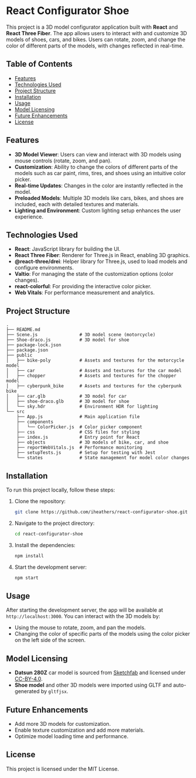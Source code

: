 
# React Configurator Shoe

This project is a 3D model configurator application built with **React** and **React Three Fiber**. The app allows users to interact with and customize 3D models of shoes, cars, and bikes. Users can rotate, zoom, and change the color of different parts of the models, with changes reflected in real-time.

## Table of Contents

- [Features](#features)
- [Technologies Used](#technologies-used)
- [Project Structure](#project-structure)
- [Installation](#installation)
- [Usage](#usage)
- [Model Licensing](#model-licensing)
- [Future Enhancements](#future-enhancements)
- [License](#license)

## Features

- **3D Model Viewer**: Users can view and interact with 3D models using mouse controls (rotate, zoom, and pan).
- **Customization**: Ability to change the colors of different parts of the models such as car paint, rims, tires, and shoes using an intuitive color picker.
- **Real-time Updates**: Changes in the color are instantly reflected in the model.
- **Preloaded Models**: Multiple 3D models like cars, bikes, and shoes are included, each with detailed textures and materials.
- **Lighting and Environment**: Custom lighting setup enhances the user experience.

## Technologies Used

- **React**: JavaScript library for building the UI.
- **React Three Fiber**: Renderer for Three.js in React, enabling 3D graphics.
- **@react-three/drei**: Helper library for Three.js, used to load models and configure environments.
- **Valtio**: For managing the state of the customization options (color changes).
- **react-colorful**: For providing the interactive color picker.
- **Web Vitals**: For performance measurement and analytics.

## Project Structure

```plaintext
.
├── README.md
├── Scene.js                # 3D model scene (motorcycle)
├── Shoe-draco.js           # 3D model for shoe
├── package-lock.json
├── package.json
├── public
│   ├── bike-poly           # Assets and textures for the motorcycle model
│   ├── car                 # Assets and textures for the car model
│   ├── chopper             # Assets and textures for the chopper model
│   ├── cyberpunk_bike      # Assets and textures for the cyberpunk bike
│   ├── car.glb             # 3D model for car
│   ├── shoe-draco.glb      # 3D model for shoe
│   └── sky.hdr             # Environment HDR for lighting
└── src
    ├── App.js              # Main application file
    ├── components
    │   └── ColorPicker.js  # Color picker component
    ├── css                 # CSS files for styling
    ├── index.js            # Entry point for React
    ├── objects             # 3D models of bike, car, and shoe
    ├── reportWebVitals.js  # Performance monitoring
    ├── setupTests.js       # Setup for testing with Jest
    └── states              # State management for model color changes
```

## Installation

To run this project locally, follow these steps:

1. Clone the repository:
   ```bash
   git clone https://github.com/iheathers/react-configurator-shoe.git
   ```
2. Navigate to the project directory:
   ```bash
   cd react-configurator-shoe
   ```
3. Install the dependencies:
   ```bash
   npm install
   ```
4. Start the development server:
   ```bash
   npm start
   ```

## Usage

After starting the development server, the app will be available at `http://localhost:3000`. You can interact with the 3D models by:

- Using the mouse to rotate, zoom, and pan the models.
- Changing the color of specific parts of the models using the color picker on the left side of the screen.

## Model Licensing

- **Datsun 280Z** car model is sourced from [Sketchfab](https://sketchfab.com/3d-models/free-datsun-280z-0789ab2ece9442de94b3c41595e0ecbd) and licensed under [CC-BY-4.0](http://creativecommons.org/licenses/by/4.0/).
- **Shoe model** and other 3D models were imported using GLTF and auto-generated by `gltfjsx`.

## Future Enhancements

- Add more 3D models for customization.
- Enable texture customization and add more materials.
- Optimize model loading time and performance.

## License

This project is licensed under the MIT License.
